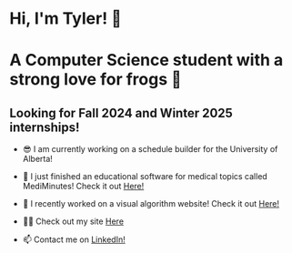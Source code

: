 # Hi, I'm Tyler! 👋
<h1 align="left">A Computer Science student with a strong love for frogs 🐸</h1>
<h2 align="left">Looking for Fall 2024 and Winter 2025 internships! </h2>

- 😎 I am currently working on a schedule builder for the University of Alberta!

- 🐸 I just finished an educational software for medical topics called MediMinutes! Check it out [Here!](https://medi-minutes.vercel.app/)

- 🔭 I recently worked on a visual algorithm website! Check it out [Here!](https://algorithm-tutor.vercel.app/)

- 👨‍💻 Check out my site [Here](https://tylerbeach.site)

- 📫 Contact me on [LinkedIn!](https://www.linkedin.com/in/tylerbe/)
